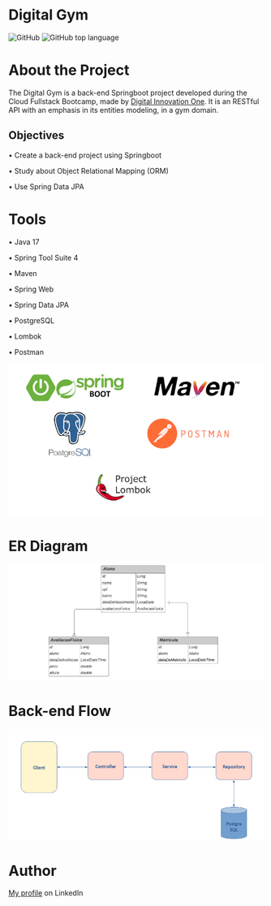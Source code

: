 # Digital Gym
![GitHub](https://img.shields.io/github/license/GabrielFerreiraDoPrado/digital-gym) ![GitHub top language](https://img.shields.io/github/languages/top/GabrielFerreiraDoPrado/digital-gym)

# About the Project

The Digital Gym is a back-end Springboot project developed during the Cloud Fullstack Bootcamp, made by [Digital Innovation One](https://www.dio.me/). It is an RESTful API with an emphasis in its entities modeling, in a gym domain.


## Objectives
 
• Create a back-end project using Springboot

• Study about Object Relational Mapping (ORM)

• Use Spring Data JPA


# Tools

• Java 17

• Spring Tool Suite 4

• Maven

• Spring Web

• Spring Data JPA

• PostgreSQL

• Lombok

• Postman

<span>![Tools](https://github.com/GabrielFerreiraDoPrado/assets/blob/main/digital-gym/tools.png)</span>

# ER Diagram

![Home](https://github.com/GabrielFerreiraDoPrado/assets/blob/main//digital-gym/diagram.png)

# Back-end Flow

![Home](https://github.com/GabrielFerreiraDoPrado/assets/blob/main//digital-gym/backendFlow.png)

# Author

[My profile](https://www.linkedin.com/in/gabriel-ferreira-do-prado/) on LinkedIn
